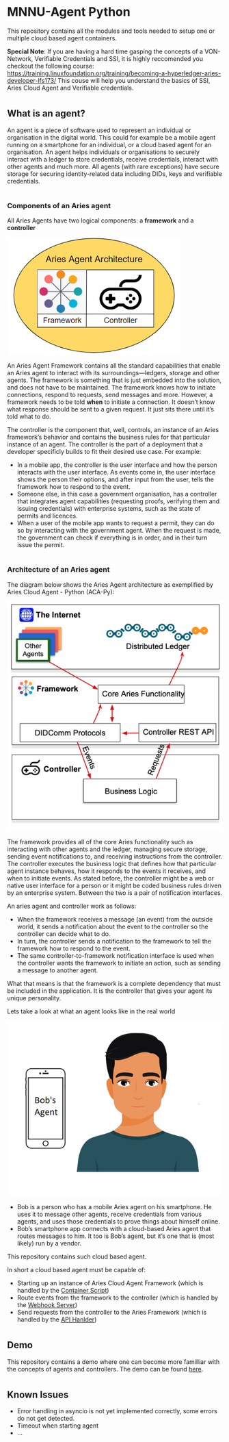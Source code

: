 # MNNU-Agent Python
This repository contains all the modules and tools needed to setup one or multiple cloud based agent containers.

**Special Note**: If you are having a hard time gasping the concepts of a VON-Network, Verifiable Credentials and SSI, it is highly reccomended you checkout the following course: https://training.linuxfoundation.org/training/becoming-a-hyperledger-aries-developer-lfs173/
This couse will help you understand the basics of SSI, Aries Cloud Agent and Verifiable credentials.

#
## What is an agent? 
An agent is a piece of software used to represent an individual or organisation in the digital world. This could for example be a mobile agent running on a smartphone for an individual, or a cloud based agent for an organisation. An agent helps individuals or organisations to securely interact with a ledger to store credentials, receive credentials, interact with other agents and much more. All agents (with rare exceptions) have secure storage for securing identity-related data including DIDs, keys and verifiable credentials. 

#
### Components of an Aries agent
All Aries Agents have two logical components: a **framework** and a **controller**

![The Logical Components of an Aries Agent](Resources/The_Logical_Components_of_an_Aries_Agent.png)

An Aries Agent Framework contains all the standard capabilities that enable an Aries agent to interact with its surroundings—ledgers, storage and other agents. The framework is something that is just embedded into the solution, and does not have to be maintained. The framework knows how to initiate connections, respond to requests, send messages and more. However, a framework needs to be told **when** to initiate a connection. It doesn’t know what response should be sent to a given request. It just sits there until it’s told what to do.

The controller is the component that, well, controls, an instance of an Aries framework’s behavior and contains the business rules for that particular instance of an agent. The controller is the part of a deployment that a developer specificly builds to fit their desired use case. For example:

- In a mobile app, the controller is the user interface and how the person interacts with the user interface. As events come in, the user interface shows the person their options, and after input from the user, tells the framework how to respond to the event.
- Someone else, in this case a government organisation, has a controller that integrates agent capabilities (requesting proofs, verifying them and issuing credentials) with enterprise systems, such as the state of permits and licences. 
- When a user of the mobile app wants to request a permit, they can do so by interacting with the government agent. When the request is made, the government can check if everything is in order, and in their turn issue the permit.

#
### Architecture of an Aries agent
The diagram below shows the Aries Agent architecture as exemplified by Aries Cloud Agent - Python (ACA-Py):

![Aries Agent Architecture](Resources/Aries_Agent_Architecture__ACA-PY_.png)

The framework provides all of the core Aries functionality such as interacting with other agents and the ledger, managing secure storage, sending event notifications to, and receiving instructions from the controller. The controller executes the business logic that defines how that particular agent instance behaves, how it responds to the events it receives, and when to initiate events. As stated before, the controller might be a web or native user interface for a person or it might be coded business rules driven by an enterprise system. Between the two is a pair of notification interfaces.

An aries agent and controller work as follows:

- When the framework receives a message (an event) from the outside world, it sends a notification about the event to the controller so the controller can decide what to do.
- In turn, the controller sends a notification to the framework to tell the framework how to respond to the event.
- The same controller-to-framework notification interface is used when the controller wants the framework to initiate an action, such as sending a message to another agent.

What that means is that the framework is a complete dependency that must be included in the application. It is the controller that gives your agent its unique personality.

Lets take a look at what an agent looks like in the real world

![bob's agent](Resources/bob-agent.png)

- Bob is a person who has a mobile Aries agent on his smartphone. He uses it to  message other agents, receive credentials from various agents, and uses those credentials to prove things about himself online.
- Bob’s smartphone app connects with a cloud-based Aries agent that routes messages to him. It too is Bob’s agent, but it’s one that is (most likely) run by a vendor.

This repository contains such cloud based agent.

In short a cloud based agent must be capable of:
- Starting up an instance of Aries Cloud Agent Framework (which is handled by the [Container Script](Lib/container.py))
- Route events from the framework to the controller (which is handled by the [Webhook Server](Lib/webhook_server.py))
- Send requests from the controller to the Aries Framework  (which is handled by the [API Hanlder](Lib/api_handler.py))

#
## Demo
This repository contains a demo where one can become more familliar with the concepts of agents and controllers. The demo can be found [here](Demo/readme.md).

#
## Known Issues
- Error handling in asyncio is not yet implemented correctly, some errors do not get detected.
- Timeout when starting agent
- ...



<!-- - ScrumMaster
- Upgraden van aries cloud agent versie
- Afronden cursus
- In elkaar zetten demo
- Documenteren demo -->


